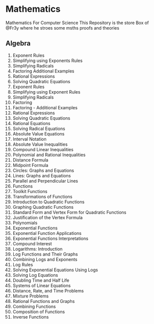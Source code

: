 # Mathematics
Mathematics For Computer Science This Repository is the store Box of @Fr3y where he stroes some msths proofs and theories 


## Algebra

<ol>
<li>Exponent Rules</li>
<li>Simplifying using Exponents Rules</li>
<li>Simplifying Radicals</li>
<li>Factoring Additional Examples</li>
  <li> Rational Expressions</li>
  <li>Solving Quadratic Equations</li>
<li>Exponent Rules</li>
 <li>Simplifying using Exponent Rules</li>
 <li>Simplifying Radicals</li>
 <li>Factoring</li>
<li>Factoring - Additional Examples</li>
 <li>Rational Expressions</li>
 <li>Solving Quadratic Equations</li>
 <li>Rational Equations</li>
 <li>Solving Radical Equations</li>
<li>Absolute Value Equations</li>
 <li>Interval Notation</li>
 <li>Absolute Value Inequalities</li>
 <li>Compound Linear Inequalities</li>
 <li>Polynomial and Rational Inequalities</li>
 <li>Distance Formula</li>
<li>Midpoint Formula</li>
 <li>Circles: Graphs and Equations</li>
<li>Lines: Graphs and Equations</li>
 <li>Parallel and Perpendicular Lines</li>
 <li>Functions</li>
 <li>Toolkit Functions</li>
 <li>Transformations of Functions</li>
 <li>Introduction to Quadratic Functions</li>
 <li>Graphing Quadratic Functions</li>
 <li>Standard Form and Vertex Form for Quadratic Functions</li>
<li>Justification of the Vertex Formula</li>
 <li>Polynomials</li>
 <li>Exponential Functions</li>
<li>Exponential Function Applications</li>
 <li>Exponential Functions Interpretations</li>
 <li>Compound Interest</li>
 <li>Logarithms: Introduction</li>
<li>Log Functions and Their Graphs</li>
 <li>Combining Logs and Exponents</li>
 <li>Log Rules</li>
<li>Solving Exponential Equations Using Logs</li>
<li>Solving Log Equations</li>
 <li>Doubling Time and Half Life</li>
 <li>Systems of Linear Equations</li>
 <li>Distance, Rate, and Time Problems</li>
 <li>Mixture Problems</li>
<li>Rational Functions and Graphs</li>
<li>Combining Functions</li>
  <li>Composition of Functions</li>
  <li>Inverse Functions</li>

</ol> 
